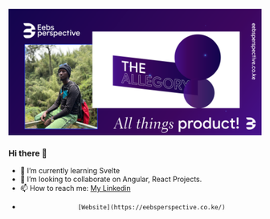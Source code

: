 
![alt text](GITLAB_COVER@4x.png)



### Hi there 👋


- 🌱 I’m currently learning Svelte
- 👯 I’m looking to collaborate on Angular, React Projects.
- 📫 How to reach me: [My Linkedin](https://www.linkedin.com/in/ibrahim-muktaresq/)
-                     [Website](https://eebsperspective.co.ke/)

<!--
**eebsperspective/eebsperspective** is a ✨ _special_ ✨ repository because its `README.md` (this file) appears on your GitHub profile.

Here are some ideas to get you started:
- 😄 Pronouns: ...
- ⚡ Fun fact: ...
-->
